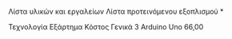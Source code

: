 Λίστα υλικών και εργαλείων
Λίστα προτεινόμενου εξοπλισμού * 

Τεχνολογία			Εξάρτημα		      Κόστος
Γενικά				  3 Arduino Uno	    66,00
